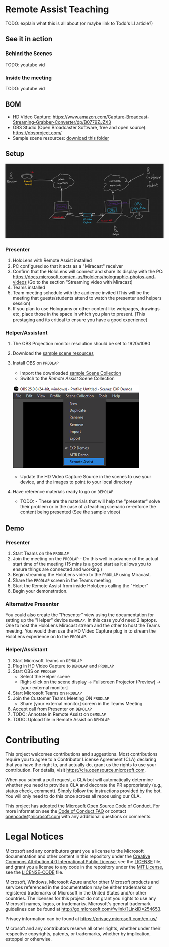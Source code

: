 # Remote Assist Teaching
TODO: explain what this is all about (or maybe link to Todd's LI article?)

## See it in action
### Behind the Scenes
TODO: youtube vid

### Inside the meeting
TODO: youtube vid

## BOM
- HD Video Capture: https://www.amazon.com/Capture-Broadcast-Streaming-Grabber-Converter/dp/B0779ZJZX3
- OBS Studio (Open Broadcaster Software, free and open source): https://obsproject.com/
- Sample scene resources: [download this folder](/obs)

## Setup
![Setup diagram](images/Setup.png)

### Presenter
1. HoloLens with Remote Assist installed
2. PC configured so that it acts as a "Miracast" receiver
3. Confirm that the HoloLens will connect and share its display with the PC: https://docs.microsoft.com/en-us/hololens/holographic-photos-and-videos (Go to the section "Streaming video with Miracast)
4. Teams installed
5. Team meeting schedule with the audience invited (This will be the meeting that guests/students attend to watch the presenter and helpers session)
6. If you plan to use Holograms or other content like webpages, drawings etc, place those in the space in which you plan to present. (This prestaging and its critical to ensure you have a good experience)

### Helper/Assistant
1. The OBS Projection monitor resolution should be set to 1920x1080
2. Download the [sample scene resources](/obs)
3. Install OBS on `PRODLAP`
	- Import the downloaded [sample Scene Collection](/obs/SceneCollection-Remote_Assist.json)
	- Switch to the *Remote Assist* Scene Collection
	
	![OBS switch scene](images/OBS-switch-scene.png)

	- Update the HD Video Capture Source in the scenes to use your device, and the images to point to your local directory
4. Have reference materials ready to go on `DEMOLAP`
	- TODO: - These are the materials that will help the "presenter" solve their problem or in the case of a teaching scenario re-enforce the content being presented (See the sample video) 

## Demo
### Presenter
1. Start Teams on the `PRODLAP`
2. Join the meeting on the `PRODLAP` - Do this well in advance of the actual start time of the meeting (15 mins is a good start as it allows you to ensure things are connected and working.)
3. Begin streaming the HoloLens video to the `PRODLAP` using Miracast.
4. Share the `PRODLAP` screen in the Teams meeting 
5. Start the Remote Assist from inside HoloLens calling the "Helper"
6. Begin your demonstration. 

### Alternative Presenter
You could also create the "Presenter" view using the documentation for setting up the "Helper" device `DEMOLAP`. In this case you'd need 2 laptops. One to host the HoloLens Miracast stream and the other to host the Teams meeting. You would then use the HD Video Capture plug in to stream the HoloLens experience on to the `PRODLAP`.  
	
### Helper/Assistant
1. Start Microsoft Teams on `DEMOLAP`
2. Plug in HD Video Capture to `DEMOLAP` and `PRODLAP`
3. Start OBS on `PRODLAP`
	- Select the Helper scene
	- Right-click on the scene display -> Fullscreen Projector (Preview) -> [your external monitor]
4. Start Microsoft Teams on `PRODLAP`
5. Join the Customer Teams Meeting ON `PRODLAP`
	- Share [your external monitor] screen in the Teams Meeting
6. Accept call from Presenter on `DEMOLAP`
7. TODO: Annotate in Remote Assist on `DEMOLAP`
8. TODO: Upload file in Remote Assist on `DEMOLAP`


# Contributing

This project welcomes contributions and suggestions.  Most contributions require you to agree to a
Contributor License Agreement (CLA) declaring that you have the right to, and actually do, grant us
the rights to use your contribution. For details, visit https://cla.opensource.microsoft.com.

When you submit a pull request, a CLA bot will automatically determine whether you need to provide
a CLA and decorate the PR appropriately (e.g., status check, comment). Simply follow the instructions
provided by the bot. You will only need to do this once across all repos using our CLA.

This project has adopted the [Microsoft Open Source Code of Conduct](https://opensource.microsoft.com/codeofconduct/).
For more information see the [Code of Conduct FAQ](https://opensource.microsoft.com/codeofconduct/faq/) or
contact [opencode@microsoft.com](mailto:opencode@microsoft.com) with any additional questions or comments.

# Legal Notices

Microsoft and any contributors grant you a license to the Microsoft documentation and other content
in this repository under the [Creative Commons Attribution 4.0 International Public License](https://creativecommons.org/licenses/by/4.0/legalcode),
see the [LICENSE](LICENSE) file, and grant you a license to any code in the repository under the [MIT License](https://opensource.org/licenses/MIT), see the
[LICENSE-CODE](LICENSE-CODE) file.

Microsoft, Windows, Microsoft Azure and/or other Microsoft products and services referenced in the documentation
may be either trademarks or registered trademarks of Microsoft in the United States and/or other countries.
The licenses for this project do not grant you rights to use any Microsoft names, logos, or trademarks.
Microsoft's general trademark guidelines can be found at http://go.microsoft.com/fwlink/?LinkID=254653.

Privacy information can be found at https://privacy.microsoft.com/en-us/

Microsoft and any contributors reserve all other rights, whether under their respective copyrights, patents,
or trademarks, whether by implication, estoppel or otherwise.